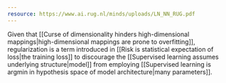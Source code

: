 ```yaml
---
resource: https://www.ai.rug.nl/minds/uploads/LN_NN_RUG.pdf
---
```


Given that [[Curse of dimensionality hinders high-dimensional mappings|high-dimensional mappings are prone to overfitting]], regularization is a term introduced in [[Risk is statistical expectation of loss|the training loss]] to discourage the [[Supervised learning assumes underlying structure|model]] from employing [[Supervised learning is argmin in hypothesis space of model architecture|many parameters]].